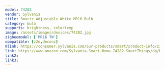```yaml
---
model: 74282
vendor: Sylvania
title: Smart+ Adjustable White MR16 Bulb
category: bulb
supports: brightness, colortemp
image: /assets/images/devices/74282.jpg
zigbeemodel: ['MR16 TW']
compatible: [z2m,deconz]
mlink: https://consumer.sylvania.com/our-products/smart/product-info/zigbee/sylvania-smart-zigbee-adjustable-white-mr16-bulb/index.jsp
link: https://www.amazon.com/Sylvania-Smart-Home-74282-SmartThings/dp/B06Y1HM5RR
link2: 
link3: 
---
```

